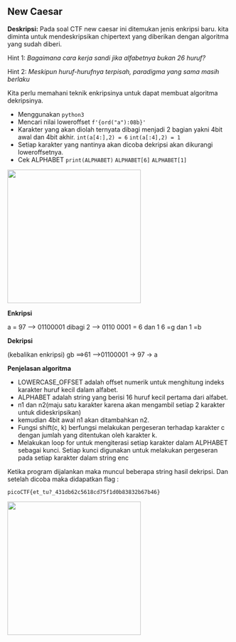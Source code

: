 ## New Caesar

**Deskripsi:**
Pada soal CTF new caesar ini ditemukan jenis enkripsi baru. kita diminta untuk mendeskripsikan chipertext yang diberikan dengan algoritma yang sudah diberi.

Hint 1: *Bagaimana cara kerja sandi jika alfabetnya bukan 26 huruf?*

Hint 2: *Meskipun huruf-hurufnya terpisah, paradigma yang sama masih berlaku*

Kita perlu memahani teknik enkripsinya untuk dapat membuat algoritma dekripsinya.

- Menggunakan `python3`
- Mencari nilai loweroffset  `f'{ord("a"):08b}'`
- Karakter yang akan diolah ternyata dibagi menjadi 2 bagian yakni 4bit awal dan 4bit akhir.
  `int(a[4:],2) = 6`
  `int(a[:4],2) = 1`
- Setiap karakter yang nantinya akan dicoba dekripsi akan dikurangi loweroffsetnya.
- Cek ALPHABET
`print(ALPHABET)`
`ALPHABET[6]`
`ALPHABET[1]`
<img src="https://github.com/Naraduhita/kripto-picoctf-writeup/assets/102397053/a5449cab-f2a8-468b-bd0d-088346d79a8e" height="300"/>

**Enkripsi**

a = 97 --> 01100001
dibagi 2 --> 0110 0001 = 6 dan 1
6 =g dan 1 =b 

**Dekripsi**

(kebalikan enkripsi)
gb ==>61 -->01100001 -> 97 -> a

**Penjelasan algoritma**

- LOWERCASE_OFFSET adalah offset numerik untuk menghitung indeks karakter huruf kecil dalam alfabet.
- ALPHABET adalah string yang berisi 16 huruf kecil pertama dari alfabet.
- n1 dan n2(maju satu karakter karena akan mengambil setiap 2 karakter untuk dideskripsikan)
- kemudian 4bit awal n1 akan ditambahkan n2. 
- Fungsi shift(c, k) berfungsi melakukan pergeseran terhadap karakter c dengan jumlah yang ditentukan oleh karakter k.
- Melakukan loop for untuk mengiterasi setiap karakter dalam ALPHABET sebagai kunci. Setiap kunci digunakan untuk melakukan pergeseran pada setiap karakter dalam string enc

Ketika program dijalankan maka muncul beberapa string hasil dekripsi. Dan setelah dicoba maka didapatkan 
flag : 

`picoCTF{et_tu?_431db62c5618cd75f1d0b83832b67b46}`

<img src="https://github.com/Naraduhita/kripto-picoctf-writeup/assets/102397053/bb2354fc-f473-403b-8e1a-7887fa864f1c" height="300"/>

